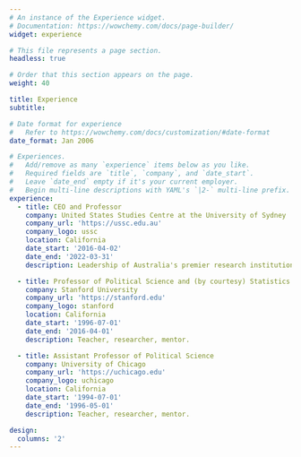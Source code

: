 ```yaml
---
# An instance of the Experience widget.
# Documentation: https://wowchemy.com/docs/page-builder/
widget: experience

# This file represents a page section.
headless: true

# Order that this section appears on the page.
weight: 40

title: Experience
subtitle:

# Date format for experience
#   Refer to https://wowchemy.com/docs/customization/#date-format
date_format: Jan 2006

# Experiences.
#   Add/remove as many `experience` items below as you like.
#   Required fields are `title`, `company`, and `date_start`.
#   Leave `date_end` empty if it's your current employer.
#   Begin multi-line descriptions with YAML's `|2-` multi-line prefix.
experience:
  - title: CEO and Professor
    company: United States Studies Centre at the University of Sydney
    company_url: 'https://ussc.edu.au'
    company_logo: ussc
    location: California
    date_start: '2016-04-02'
    date_end: '2022-03-31'
    description: Leadership of Australia's premier research institution on the United States and of Australia's relationship with the United States.

  - title: Professor of Political Science and (by courtesy) Statistics
    company: Stanford University
    company_url: 'https://stanford.edu'
    company_logo: stanford
    location: California
    date_start: '1996-07-01'
    date_end: '2016-04-01'
    description: Teacher, researcher, mentor.

  - title: Assistant Professor of Political Science 
    company: University of Chicago
    company_url: 'https://uchicago.edu'
    company_logo: uchicago
    location: California
    date_start: '1994-07-01'
    date_end: '1996-05-01'
    description: Teacher, researcher, mentor.

design:
  columns: '2'
---
```

